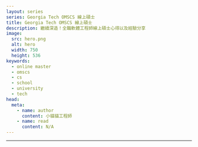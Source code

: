 ```yaml
---
layout: series
series: Georgia Tech OMSCS 線上碩士
title: Georgia Tech OMSCS 線上碩士
description: 繼續深造！全職軟體工程師線上碩士心得以及經驗分享
image:
  src: hero.png
  alt: hero
  width: 750
  height: 536
keywords:
  - online master
  - omscs
  - cs
  - school
  - university
  - tech
head:
  meta:
    - name: author
      content: 小貓貓工程師
    - name: read
      content: N/A
---
```


---
